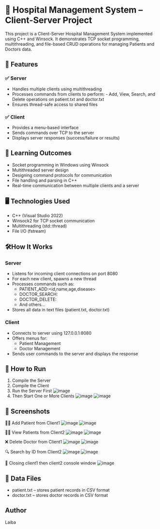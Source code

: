 # 🏥 Hospital Management System – Client-Server Project
This project is a Client-Server Hospital Management System implemented using C++ and Winsock. It demonstrates TCP socket programming, multithreading, and file-based CRUD operations for managing Patients and Doctors data.

## 📌 Features
### ✅ Server
- Handles multiple clients using multithreading
- Processes commands from clients to perform:
      - Add, View, Search, and Delete operations on patient.txt and doctor.txt
- Ensures thread-safe access to shared files

### ✅ Client
- Provides a menu-based interface
- Sends commands over TCP to the server
- Displays server responses (success/failure or results)

## 🧠 Learning Outcomes
- Socket programming in Windows using Winsock
- Multithreaded server design
- Designing command protocols for communication
- File handling and parsing in C++
- Real-time communication between multiple clients and a server

## 🖥️ Technologies Used
- C++ (Visual Studio 2022)
- Winsock2 for TCP socket communication
- Multithreading (std::thread)
- File I/O (fstream)

## 🛠️How It Works
 ### Server
- Listens for incoming client connections on port 8080
- For each new client, spawns a new thread
- Processes commands such as:
     - PATIENT_ADD:<id,name,age,disease>
     - DOCTOR_SEARCH:<name or id>
     - DOCTOR_DELETE:<id>
     - And others...
- Stores all data in text files (patient.txt, doctor.txt)
### Client
- Connects to server using 127.0.0.1:8080
- Offers menus for:
     - Patient Management
    - Doctor Management
- Sends user commands to the server and displays the response

## 🚀 How to Run
1. Compile the Server
2. Compile the Client
3. Run the Server First
![image](https://github.com/user-attachments/assets/023b3d34-30cc-4683-be63-cb00dbdc4666)
4. Then Start One or More Clients
![image](https://github.com/user-attachments/assets/6fef028d-d770-4aff-a885-c1e63e9c65f6)
![image](https://github.com/user-attachments/assets/dd95f662-5066-4a64-81aa-9da60407216f)

   
## 📸 Screenshots
👨‍⚕️ Add Patient from Client1
![image](https://github.com/user-attachments/assets/e6003759-d89c-42d2-8c21-33c48a421d3d)
![image](https://github.com/user-attachments/assets/549a67c4-9f80-41d7-bc99-3005a89554d6)

👩‍⚕️ View Patients from Client2
![image](https://github.com/user-attachments/assets/0e8d3d89-937c-41af-9fcf-230c5e6f26b4)
![image](https://github.com/user-attachments/assets/a8c04aed-eac3-4b87-a1e9-48e9b1768ee7)

❌ Delete Doctor from Client1
![image](https://github.com/user-attachments/assets/9e389c1b-5363-4b06-b75d-9c3e864c7552)
![image](https://github.com/user-attachments/assets/17a3b45f-60fb-4ff1-be84-06439dc8e5c9)

🔍 Search by ID from Client2
![image](https://github.com/user-attachments/assets/25a8f689-f250-4c63-b6ca-f7f5771c6871)
![image](https://github.com/user-attachments/assets/a636fde9-6a30-4c57-af69-faf6991e76c2)

🔁 Closing client1 then client2 console window
![image](https://github.com/user-attachments/assets/c8e7b4d4-c25b-4b16-92fa-3e932f5f5fc0)


## 📁 Data Files
- patient.txt – stores patient records in CSV format
- doctor.txt – stores doctor records in CSV format

## Author
Laiba
